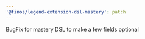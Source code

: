 ```yaml
---
'@finos/legend-extension-dsl-mastery': patch
---
```


BugFix for mastery DSL to make a few fields optional
